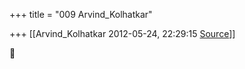 +++
title = "009 Arvind_Kolhatkar"

+++
[[Arvind_Kolhatkar	2012-05-24, 22:29:15 [Source](https://groups.google.com/g/samskrita/c/1ecxRWwFHos)]]





